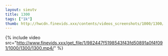 ```yaml
--- 
layout: sieutv
title: 1300
tags: ["1k"]
thumb: http://hwcdn.finevids.xxx/contents/videos_screenshots/1000/1300/preview.mp4.jpg
---
```

{% include video src="http://www.finevids.xxx/get_file/1/982447f5198543f43fd50891a0f4f091/1000/1300/1300.mp4/" %} 
